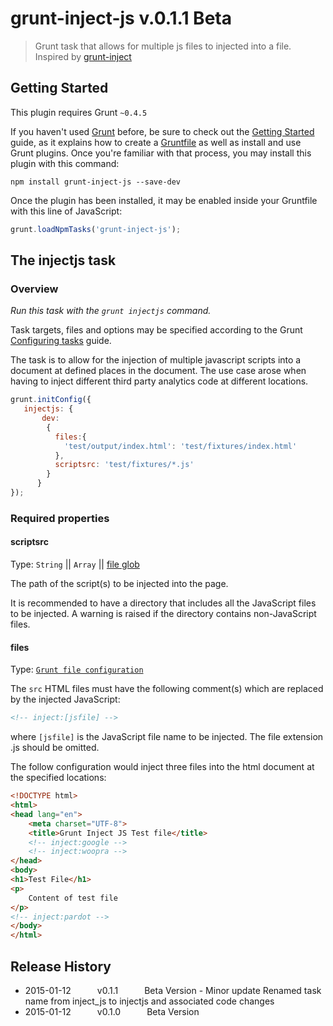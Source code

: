 # grunt-inject-js v.0.1.1 Beta

> Grunt task that allows for multiple js files to injected into a file. Inspired by [grunt-inject](https://github.com/ChrisWren/grunt-inject)

## Getting Started
This plugin requires Grunt `~0.4.5`

If you haven't used [Grunt](http://gruntjs.com/) before, be sure to check out the [Getting Started](http://gruntjs.com/getting-started) guide, as it explains how to create a [Gruntfile](http://gruntjs.com/sample-gruntfile) as well as install and use Grunt plugins. Once you're familiar with that process, you may install this plugin with this command:

```shell
npm install grunt-inject-js --save-dev
```

Once the plugin has been installed, it may be enabled inside your Gruntfile with this line of JavaScript:

```js
grunt.loadNpmTasks('grunt-inject-js');
```

## The injectjs task

### Overview
_Run this task with the `grunt injectjs` command._

Task targets, files and options may be specified according to the Grunt [Configuring tasks](http://gruntjs.com/configuring-tasks) guide.

The task is to allow for the injection of multiple javascript scripts into a document at defined places in the document. The use case arose when having to inject different third party
analytics code at different locations.


```js
grunt.initConfig({
   injectjs: {
       dev:
        {
          files:{
            'test/output/index.html': 'test/fixtures/index.html'
          },
          scriptsrc: 'test/fixtures/*.js'
        }
      }
});
```

### Required properties

#### scriptsrc
Type: `String` || `Array` || [file glob](http://gruntjs.com/configuring-tasks#globbing-patterns)

The path of the script(s) to be injected into the page.

It is recommended to have a directory that includes all the JavaScript files to be injected.
A warning is raised if the directory contains non-JavaScript files.

#### files
Type: [`Grunt file configuration`](http://gruntjs.com/configuring-tasks#files)

The `src` HTML files must have the following comment(s) which are replaced by the injected JavaScript:

```html
<!-- inject:[jsfile] -->
```

where ```[jsfile]``` is the JavaScript file name to be injected. The file extension .js should be omitted.

The follow configuration would inject three files into the html document at the specified locations:
```html
<!DOCTYPE html>
<html>
<head lang="en">
    <meta charset="UTF-8">
    <title>Grunt Inject JS Test file</title>
    <!-- inject:google -->
    <!-- inject:woopra -->
</head>
<body>
<h1>Test File</h1>
<p>
    Content of test file
</p>
<!-- inject:pardot -->
</body>
</html>
```



## Release History
  * 2015-01-12   v0.1.1   Beta Version - Minor update
  Renamed task name from inject_js to injectjs and associated code changes
  * 2015-01-12   v0.1.0   Beta Version
